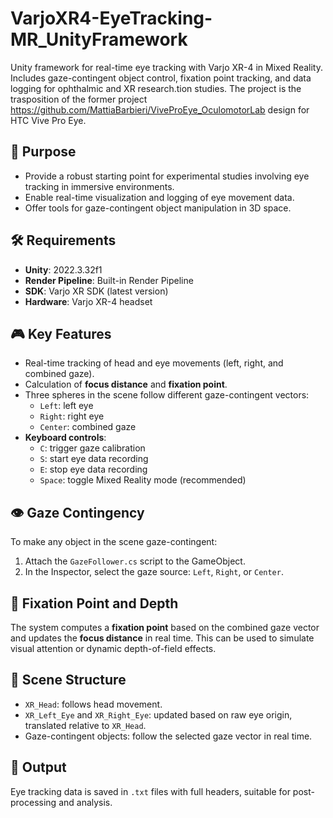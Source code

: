 # VarjoXR4-EyeTracking-MR_UnityFramework
Unity framework for real-time eye tracking with Varjo XR-4 in Mixed Reality. Includes gaze-contingent object control, fixation point tracking, and data logging for ophthalmic and XR research.tion studies. The project is the trasposition of the former project https://github.com/MattiaBarbieri/ViveProEye_OculomotorLab design for HTC Vive Pro Eye. 



## 🧠 Purpose

- Provide a robust starting point for experimental studies involving eye tracking in immersive environments.
- Enable real-time visualization and logging of eye movement data.
- Offer tools for gaze-contingent object manipulation in 3D space.

## 🛠 Requirements

- **Unity**: 2022.3.32f1
- **Render Pipeline**: Built-in Render Pipeline
- **SDK**: Varjo XR SDK (latest version)
- **Hardware**: Varjo XR-4 headset

## 🎮 Key Features

- Real-time tracking of head and eye movements (left, right, and combined gaze).
- Calculation of **focus distance** and **fixation point**.
- Three spheres in the scene follow different gaze-contingent vectors:
  - `Left`: left eye
  - `Right`: right eye
  - `Center`: combined gaze
- **Keyboard controls**:
  - `C`: trigger gaze calibration
  - `S`: start eye data recording
  - `E`: stop eye data recording
  - `Space`: toggle Mixed Reality mode (recommended)

## 👁 Gaze Contingency

To make any object in the scene gaze-contingent:

1. Attach the `GazeFollower.cs` script to the GameObject.
2. In the Inspector, select the gaze source: `Left`, `Right`, or `Center`.

## 🎯 Fixation Point and Depth

The system computes a **fixation point** based on the combined gaze vector and updates the **focus distance** in real time. This can be used to simulate visual attention or dynamic depth-of-field effects.

## 🧩 Scene Structure

- `XR_Head`: follows head movement.
- `XR_Left_Eye` and `XR_Right_Eye`: updated based on raw eye origin, translated relative to `XR_Head`.
- Gaze-contingent objects: follow the selected gaze vector in real time.

## 📁 Output

Eye tracking data is saved in `.txt` files with full headers, suitable for post-processing and analysis.
